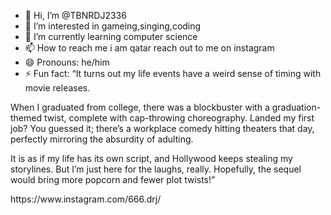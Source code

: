 - 👋 Hi, I’m @TBNRDJ2336
- 👀 I’m interested in gameing,singing,coding
- 🌱 I’m currently learning computer science 
- 📫 How to reach me i am qatar reach out to me on instagram 
- 😄 Pronouns: he/him
- ⚡ Fun fact: “It turns out my life events have a weird sense of timing with movie releases. 

When I graduated from college, there was a blockbuster with a graduation-themed twist, complete with cap-throwing choreography. Landed my first job? You guessed it; there’s a workplace comedy hitting theaters that day, perfectly mirroring the absurdity of adulting. 

It is as if my life has its own script, and Hollywood keeps stealing my storylines. But I’m just here for the laughs, really. Hopefully, the sequel would bring more popcorn and fewer plot twists!”

<!---
TBNRDJ2336/TBNRDJ2336 is a ✨ special ✨ repository because its `README.md` (this file) appears on your GitHub profile.
You can click the Preview link to take a look at your changes.
--->https://www.instagram.com/666.drj/
